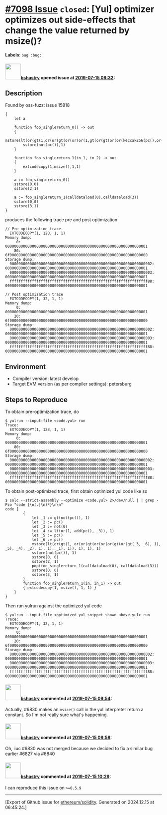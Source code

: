 # [\#7098 Issue](https://github.com/ethereum/solidity/issues/7098) `closed`: [Yul] optimizer optimizes out side-effects that change the value returned by msize()?
**Labels**: `bug :bug:`


#### <img src="https://avatars.githubusercontent.com/u/2388185?v=4" width="50">[bshastry](https://github.com/bshastry) opened issue at [2019-07-15 09:32](https://github.com/ethereum/solidity/issues/7098):

## Description

Found by oss-fuzz: issue 15818

```
{
	let a

	function foo_singlereturn_0() -> out
	{
		mstore(lt(or(gt(1,or(or(gt(or(or(or(1,gt(or(gt(or(or(keccak256(pc(),or(gt(not(pc()),1),1)),1),not(1)),pc()),1),pc())),lt(or(1,sub(pc(),1)),1)),pc()),1),1),gt(not(pc()),1))),1),1),1)
		sstore(not(pc()),1)
	}

	function foo_singlereturn_1(in_1, in_2) -> out
	{
		extcodecopy(1,msize(),1,1)
	}

	a := foo_singlereturn_0()
	sstore(0,0)
	sstore(2,1)

	a := foo_singlereturn_1(calldataload(0),calldataload(3))
	sstore(0,0)
	sstore(3,1)
}
```

produces the following trace pre and post optimization

```
// Pre optimization trace
  EXTCODECOPY(1, 128, 1, 1)
Memory dump:
     0: 0000000000000000000000000000000000000000000000000000000000000001
    80: 6f00000000000000000000000000000000000000000000000000000000000000
Storage dump:
  0000000000000000000000000000000000000000000000000000000000000002: 0000000000000000000000000000000000000000000000000000000000000001
  0000000000000000000000000000000000000000000000000000000000000003: 0000000000000000000000000000000000000000000000000000000000000001
  ffffffffffffffffffffffffffffffffffffffffffffffffffffffffffffff88: 0000000000000000000000000000000000000000000000000000000000000001
```

```
// Post optimization trace
  EXTCODECOPY(1, 32, 1, 1)
Memory dump:
     0: 0000000000000000000000000000000000000000000000000000000000000001
    20: 6f00000000000000000000000000000000000000000000000000000000000000
Storage dump:
  0000000000000000000000000000000000000000000000000000000000000002: 0000000000000000000000000000000000000000000000000000000000000001
  0000000000000000000000000000000000000000000000000000000000000003: 0000000000000000000000000000000000000000000000000000000000000001
  ffffffffffffffffffffffffffffffffffffffffffffffffffffffffffffff88: 0000000000000000000000000000000000000000000000000000000000000001
```

## Environment

- Compiler version: latest develop
- Target EVM version (as per compiler settings): petersburg

## Steps to Reproduce

To obtain pre-optimization trace, do

```
$ yulrun --input-file <code.yul> run
Trace:
  EXTCODECOPY(1, 128, 1, 1)
Memory dump:
     0: 0000000000000000000000000000000000000000000000000000000000000001
    80: 6f00000000000000000000000000000000000000000000000000000000000000
Storage dump:
  0000000000000000000000000000000000000000000000000000000000000002: 0000000000000000000000000000000000000000000000000000000000000001
  0000000000000000000000000000000000000000000000000000000000000003: 0000000000000000000000000000000000000000000000000000000000000001
  ffffffffffffffffffffffffffffffffffffffffffffffffffffffffffffff88: 0000000000000000000000000000000000000000000000000000000000000001
```

To obtain post-optimized trace, first obtain optimized yul code like so
```
$ solc --strict-assembly --optimize <code.yul> 2>/dev/null | | grep -Pzo "code {\n(.|\n)*}\n\n"
code {
        {
            let _1 := gt(not(pc()), 1)
            let _2 := pc()
            let _3 := not(0)
            let _4 := lt(or(1, add(pc(), _3)), 1)
            let _5 := pc()
            let _6 := pc()
            mstore(lt(or(gt(1, or(or(gt(or(or(or(gt(or(gt(_3, _6), 1), _5), _4), _2), 1), 1), _1), 1)), 1), 1), 1)
            sstore(not(pc()), 1)
            sstore(0, 0)
            sstore(2, 1)
            pop(foo_singlereturn_1(calldataload(0), calldataload(3)))
            sstore(0, 0)
            sstore(3, 1)
        }
        function foo_singlereturn_1(in, in_1) -> out
        { extcodecopy(1, msize(), 1, 1) }
    }
}
```
Then run yulrun against the optimized yul code
```
$ yulrun --input-file <optimized_yul_snippet_shown_above.yul> run
Trace:
  EXTCODECOPY(1, 32, 1, 1)
Memory dump:
     0: 0000000000000000000000000000000000000000000000000000000000000001
    20: 6f00000000000000000000000000000000000000000000000000000000000000
Storage dump:
  0000000000000000000000000000000000000000000000000000000000000002: 0000000000000000000000000000000000000000000000000000000000000001
  0000000000000000000000000000000000000000000000000000000000000003: 0000000000000000000000000000000000000000000000000000000000000001
  ffffffffffffffffffffffffffffffffffffffffffffffffffffffffffffff88: 0000000000000000000000000000000000000000000000000000000000000001
```

#### <img src="https://avatars.githubusercontent.com/u/2388185?v=4" width="50">[bshastry](https://github.com/bshastry) commented at [2019-07-15 09:54](https://github.com/ethereum/solidity/issues/7098#issuecomment-511340624):

Actually, #6830 makes an `msize()` call in the yul interpreter return a constant. So I'm not really sure what's happening.

#### <img src="https://avatars.githubusercontent.com/u/2388185?v=4" width="50">[bshastry](https://github.com/bshastry) commented at [2019-07-15 09:58](https://github.com/ethereum/solidity/issues/7098#issuecomment-511341823):

Oh, iiuc #6830 was not merged because we decided to fix a similar bug earlier #6827 via #6840

#### <img src="https://avatars.githubusercontent.com/u/2388185?v=4" width="50">[bshastry](https://github.com/bshastry) commented at [2019-07-15 10:29](https://github.com/ethereum/solidity/issues/7098#issuecomment-511350253):

I can reproduce this issue on `>=0.5.9`


-------------------------------------------------------------------------------



[Export of Github issue for [ethereum/solidity](https://github.com/ethereum/solidity). Generated on 2024.12.15 at 06:45:24.]
